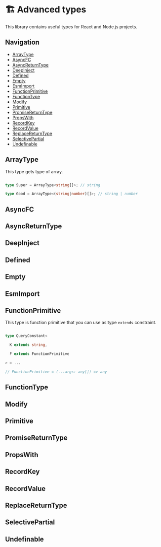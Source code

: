 # 🏗️ Advanced types

This library contains useful types for React and Node.js projects.

## Navigation

* [ArrayType](/#arraytype)
* [AsyncFC](/#asyncfc)
* [AsyncReturnType](/#asyncreturntype)
* [DeepInject](/#deepinject)
* [Defined](/#defined)
* [Empty](/#empty)
* [EsmImport](/#esmimport)
* [FunctionPrimitive](/#functionprimitive)
* [FunctionType](/#functiontype)
* [Modify](/#modify)
* [Primitive](/#primitive)
* [PromiseReturnType](/#promisereturntype)
* [PropsWith](/#propswith)
* [RecordKey](/#recordkey)
* [RecordValue](/#recordvalue)
* [ReplaceReturnType](/#replacereturntype)
* [SelectivePartial](/#selectivepartial)
* [Undefinable](/#undefinable)

## ArrayType


This type gets type of array.

```ts

type Super = ArrayType<string[]>; // string

type Good = ArrayType<(string|number)[]>; // string | number

 ```

## AsyncFC


## AsyncReturnType


## DeepInject


## Defined


## Empty


## EsmImport


## FunctionPrimitive


This type is function primitive that you can use as type `extends` constraint.

```ts

type QueryConstant<

  K extends string,

  F extends FunctionPrimitive

> = ...

// FunctionPrimitive = (...args: any[]) => any

 ```

## FunctionType


## Modify


## Primitive


## PromiseReturnType


## PropsWith


## RecordKey


## RecordValue


## ReplaceReturnType


## SelectivePartial


## Undefinable
